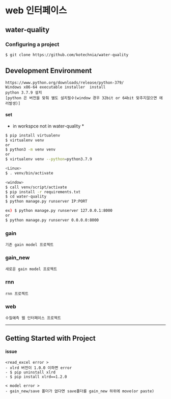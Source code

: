 
# web 인터페이스


## water-quality


### Configuring a project

```bash
$ git clone https://github.com/kotechnia/water-quality
```
## Development Environment

```
https://www.python.org/downloads/release/python-379/
Windows x86-64 executable installer  install
python 3.7.9 설치
[python 은 버전을 맞춰 별도 설치필수(window 경우 32bit or 64bit 맞추지않으면 에러발생)]
```

#### set

* in workspce not in water-quality *
```bash
$ pip install virtualenv
$ virtualenv venv
or
$ python3 -m venv venv
or
$ virtualenv venv --python=python3.7.9

<Linux>
$ . venv/bin/activate

<window>
$ call venv/script/activate
$ pip install -r requirements.txt
$ cd water-quality
$ python manage.py runserver IP:PORT

ex) $ python manage.py runserver 127.0.0.1:8000
or
$ python manage.py runserver 0.0.0.0:8000
```

### gain
```
기존 gain model 프로젝트
```

### gain_new
```
새로운 gain model 프로젝트
```

### rnn
```
rnn 프로젝트
```

### web
```
수질예측 웹 인터페이스 프로젝트
```
-------------------------------



## Getting Started with Project




#### issue
```
<read_excel error >
- xlrd 버전이 1.0.0 이하면 error
- $ pip uninstall xlrd
- $ pip install xlrd==1.2.0

< model error >
- gain_new/save 폴더가 없다면 save폴더를 gain_new 하위에 move(or paste)
```
